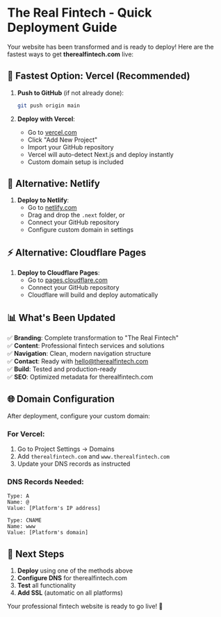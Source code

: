 # The Real Fintech - Quick Deployment Guide

Your website has been transformed and is ready to deploy! Here are the fastest ways to get **therealfintech.com** live:

## 🚀 Fastest Option: Vercel (Recommended)

1. **Push to GitHub** (if not already done):
   ```bash
   git push origin main
   ```

2. **Deploy with Vercel**:
   - Go to [vercel.com](https://vercel.com)
   - Click "Add New Project"
   - Import your GitHub repository
   - Vercel will auto-detect Next.js and deploy instantly
   - Custom domain setup is included

## 🔧 Alternative: Netlify

1. **Deploy to Netlify**:
   - Go to [netlify.com](https://netlify.com)
   - Drag and drop the `.next` folder, or
   - Connect your GitHub repository
   - Configure custom domain in settings

## ⚡ Alternative: Cloudflare Pages

1. **Deploy to Cloudflare Pages**:
   - Go to [pages.cloudflare.com](https://pages.cloudflare.com)
   - Connect your GitHub repository
   - Cloudflare will build and deploy automatically

## 📊 What's Been Updated

✅ **Branding**: Complete transformation to "The Real Fintech"  
✅ **Content**: Professional fintech services and solutions  
✅ **Navigation**: Clean, modern navigation structure  
✅ **Contact**: Ready with hello@therealfintech.com  
✅ **Build**: Tested and production-ready  
✅ **SEO**: Optimized metadata for therealfintech.com  

## 🌐 Domain Configuration

After deployment, configure your custom domain:

### For Vercel:
1. Go to Project Settings → Domains
2. Add `therealfintech.com` and `www.therealfintech.com`
3. Update your DNS records as instructed

### DNS Records Needed:
```
Type: A
Name: @
Value: [Platform's IP address]

Type: CNAME
Name: www
Value: [Platform's domain]
```

## 🎯 Next Steps

1. **Deploy** using one of the methods above
2. **Configure DNS** for therealfintech.com
3. **Test** all functionality
4. **Add SSL** (automatic on all platforms)

Your professional fintech website is ready to go live! 🎉